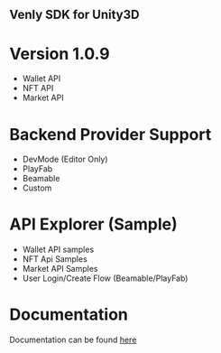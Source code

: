 ## Venly SDK for Unity3D

# Version 1.0.9
- Wallet API
- NFT API
- Market API

# Backend Provider Support
- DevMode (Editor Only)
- PlayFab
- Beamable
- Custom

# API Explorer (Sample)
- Wallet API samples
- NFT Api Samples
- Market API Samples
- User Login/Create Flow (Beamable/PlayFab)

# Documentation
Documentation can be found [here](https://docs.venly.io/docs/getting-started-with-unity)
